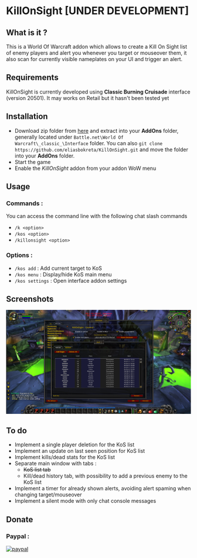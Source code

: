 # KillOnSight [UNDER DEVELOPMENT]

## What is it ?
This is a World Of Warcraft addon which allows to create a Kill On Sight list of enemy players and alert you whenever you target or mouseover them, it also scan for currently visible nameplates on your UI and trigger an alert.

## Requirements
KillOnSight is currently developed using **Classic Burning Cruisade** interface (version 20501). It may works on Retail but it hasn't been tested yet

## Installation
- Download zip folder from [here](https://github.com/eliasbokreta/KillOnSight/archive/refs/heads/main.zip) and extract into your **AddOns** folder, generally located under  `Battle.net\World Of Warcraft\_classic_\Interface` folder.
You can also `git clone https://github.com/eliasbokreta/KillOnSight.git` and move the folder into your **AddOns** folder.
- Start the game
- Enable the *KillOnSight* addon from your addon WoW menu


## Usage
### Commands :
You can access the command line with the following chat slash commands
- `/k <option>`
- `/kos <option>`
- `/killonsight <option>`

### Options :
- `/kos add` : Add current target to KoS
- `/kos menu` : Display/hide KoS main menu
- `/kos settings` : Open interface addon settings

## Screenshots
![](.github/kosaddon.png)


## To do
- Implement a single player deletion for the KoS list
- Implement an update on last seen position for KoS list
- Implement kills/dead stats for the KoS list
- Separate main window with tabs :
    - <s>KoS list tab</s>
    - Kill/dead history tab, with possibility to add a previous enemy to the KoS list
- Implement a timer for already shown alerts, avoiding alert spaming when changing target/mouseover
- Implement a silent mode with only chat console messages

## Donate
### Paypal :
[![paypal](https://www.paypalobjects.com/en_US/FR/i/btn/btn_donateCC_LG.gif)](https://www.paypal.com/donate?hosted_button_id=Z77GXAPHXMC48)

